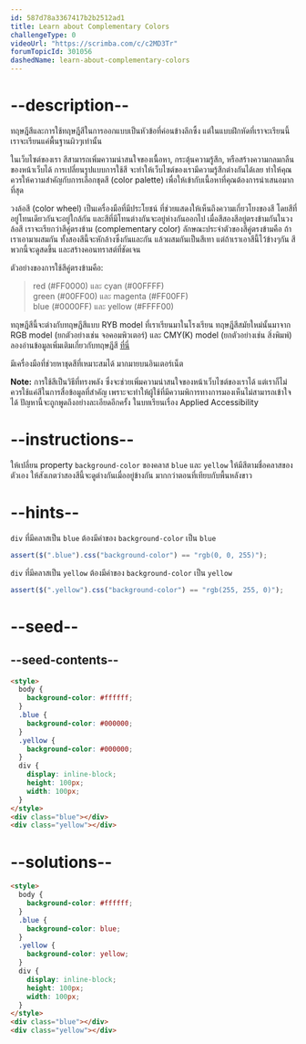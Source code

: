 ```yaml
---
id: 587d78a3367417b2b2512ad1
title: Learn about Complementary Colors
challengeType: 0
videoUrl: "https://scrimba.com/c/c2MD3Tr"
forumTopicId: 301056
dashedName: learn-about-complementary-colors
---
```


# --description--

ทฤษฎีสีและการใช้ทฤษฎีสีในการออกแบบเป็นหัวข้อที่ค่อนข้างลึกซึ้ง แต่ในแบบฝึกหัดที่เราจะเรียนนี้เราจะเรียนแค่พื้นฐานผิวๆเท่านั้น

ในเว็บไซต์ของเรา สีสามารถเพิ่มความน่าสนใจของเนื้อหา, กระตุ้นความรู้สึก, หรือสร้างความกลมกลืนของหน้าเว็บได้
การเปลี่ยนรูปแบบการใช้สี จะทำให้เว็บไซต์ของเรามีความรู้สึกต่างกันได้เลย
ทำให้คุณควรให้ความสำคัญกับการเลือกชุดสี (color palette) เพื่อให้เข้ากับเนื้อหาที่คุณต้องการนำเสนอมากที่สุด

วงล้อสี (color wheel) เป็นเครื่องมือที่มีประโยชน์ ที่ช่วยแสดงให้เห็นถึงความเกี่ยวโยงของสี
โดยสีที่อยู่โทนเดียวกันจะอยู่ใกล้กัน และสีที่มีโทนต่างกันจะอยู่ห่างกันออกไป
เมื่อสีสองสีอยู่ตรงข้ามกันในวงล้อสี เราจะเรียกว่าสีคู่ตรงข้าม (complementary color)
ลักษณะประจำตัวของสีคู่ตรงข้ามคือ ถ้าเราเอามาผสมกัน ทั้งสองสีนี้จะหักล้างซึ่งกันและกัน แล้วผสมกันเป็นสีเทา
แต่ถ้าเราเอาสีนี้ไว้ข้างๆกัน สีพวกนี้จะดูสดขึ้น และสร้างคอนทราสต์ที่ชัดเจน

ตัวอย่างของการใช้สีคู่ตรงข้ามคือ:

<blockquote>red (#FF0000) และ cyan (#00FFFF)<br>green (#00FF00) และ magenta (#FF00FF)<br>blue (#0000FF) และ yellow (#FFFF00)</blockquote>

ทฤษฏีสีนี้จะต่างกับทฤษฏีสีแบบ RYB model ที่เราเรียนมาในโรงเรียน
ทฤษฎีสีสมัยใหม่นั้นมาจาก RGB model (ยกตัวอย่างเช่น จอคอมพิวเตอร์) และ CMY(K) model (ยกตัวอย่างเช่น สิ่งพิมพ์)
ลองอ่านข้อมูลเพิ่มเติมเกี่ยวกับทฤษฏีสี [ที่นี่](https://en.wikipedia.org/wiki/Color_model)

มีเครื่องมือที่ช่วยหาชุดสีที่เหมาะสมได้ มากมายบนอินเตอร์เน็ต

**Note:** การใช้สีเป็นวิธีที่ทรงพลัง ซึ่งจะช่วยเพิ่มความน่าสนใจของหน้าเว็บไซต์ของเราได้
แต่เราก็ไม่ควรใช้แค่สีในการสื่อข้อมูลที่สำคัญ เพราะจะทำให้ผู้ใช้ที่มีความพิการทางการมองเห็นไม่สามารถเข้าใจได้
ปัญหานี้จะถูกพูดถึงอย่างละเอียดอีกครั้ง ในบทเรียนเรื่อง Applied Accessibility

# --instructions--

ให้เปลี่ยน property `background-color` ของคลาส `blue` และ `yellow` ให้มีสีตามชื่อคลาสของตัวเอง
ให้สังเกตว่าสองสีนี้จะดูต่างกันเมื่ออยู่ข้างกัน มากกว่าตอนที่เทียบกับพื้นหลังขาว

# --hints--

`div` ที่มีคลาสเป็น `blue` ต้องมีค่าของ `background-color` เป็น `blue`

```js
assert($(".blue").css("background-color") == "rgb(0, 0, 255)");
```

`div` ที่มีคลาสเป็น `yellow` ต้องมีค่าของ `background-color` เป็น `yellow`

```js
assert($(".yellow").css("background-color") == "rgb(255, 255, 0)");
```

# --seed--

## --seed-contents--

```html
<style>
  body {
    background-color: #ffffff;
  }
  .blue {
    background-color: #000000;
  }
  .yellow {
    background-color: #000000;
  }
  div {
    display: inline-block;
    height: 100px;
    width: 100px;
  }
</style>
<div class="blue"></div>
<div class="yellow"></div>
```

# --solutions--

```html
<style>
  body {
    background-color: #ffffff;
  }
  .blue {
    background-color: blue;
  }
  .yellow {
    background-color: yellow;
  }
  div {
    display: inline-block;
    height: 100px;
    width: 100px;
  }
</style>
<div class="blue"></div>
<div class="yellow"></div>
```
